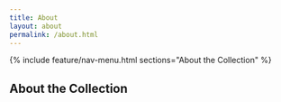 ```yaml
---
title: About
layout: about
permalink: /about.html
---
```


{% include feature/nav-menu.html sections="About the Collection" %} 

## About the Collection
